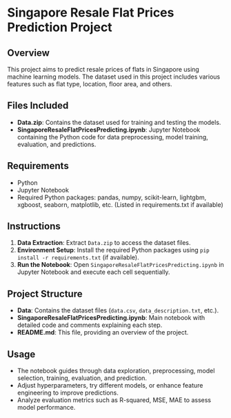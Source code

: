 # Singapore Resale Flat Prices Prediction Project

## Overview
This project aims to predict resale prices of flats in Singapore using machine learning models. The dataset used in this project includes various features such as flat type, location, floor area, and others.

## Files Included
- **Data.zip**: Contains the dataset used for training and testing the models.
- **SingaporeResaleFlatPricesPredicting.ipynb**: Jupyter Notebook containing the Python code for data preprocessing, model training, evaluation, and predictions.

## Requirements
- Python
- Jupyter Notebook
- Required Python packages: pandas, numpy, scikit-learn, lightgbm, xgboost, seaborn, matplotlib, etc. (Listed in requirements.txt if available)

## Instructions
1. **Data Extraction**: Extract `Data.zip` to access the dataset files.
2. **Environment Setup**: Install the required Python packages using `pip install -r requirements.txt` (if available).
3. **Run the Notebook**: Open `SingaporeResaleFlatPricesPredicting.ipynb` in Jupyter Notebook and execute each cell sequentially.

## Project Structure
- **Data**: Contains the dataset files (`data.csv`, `data_description.txt`, etc.).
- **SingaporeResaleFlatPricesPredicting.ipynb**: Main notebook with detailed code and comments explaining each step.
- **README.md**: This file, providing an overview of the project.

## Usage
- The notebook guides through data exploration, preprocessing, model selection, training, evaluation, and prediction.
- Adjust hyperparameters, try different models, or enhance feature engineering to improve predictions.
- Analyze evaluation metrics such as R-squared, MSE, MAE to assess model performance.
